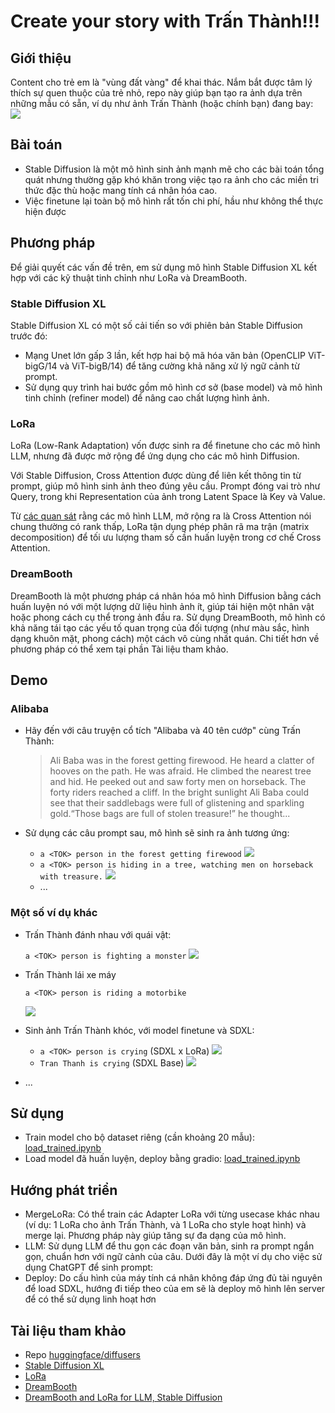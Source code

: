 # Create your story with Trấn Thành!!!
## Giới thiệu
Content cho trẻ em là "vùng đất vàng" để khai thác. Nắm bắt được tâm lý thích sự quen thuộc của trẻ nhỏ, repo này giúp bạn tạo ra ảnh dựa trên những mẫu có sẵn, ví dụ như ảnh Trấn Thành (hoặc chính bạn) đang bay:
![](./img/flying.png)

## Bài toán
- Stable Diffusion là một mô hình sinh ảnh mạnh mẽ cho các bài toán tổng quát nhưng thường gặp khó khăn trong việc tạo ra ảnh cho các miền tri thức đặc thù hoặc mang tính cá nhân hóa cao.
- Việc finetune lại toàn bộ mô hình rất tốn chi phí, hầu như không thể thực hiện được

## Phương pháp
Để giải quyết các vấn đề trên, em sử dụng mô hình Stable Diffusion XL kết hợp với các kỹ thuật tinh chỉnh như LoRa và DreamBooth.

### Stable Diffusion XL
Stable Diffusion XL có một số cải tiến so với phiên bản Stable Diffusion trước đó:
- Mạng Unet lớn gấp 3 lần, kết hợp hai bộ mã hóa văn bản (OpenCLIP ViT-bigG/14 và ViT-bigB/14) để tăng cường khả năng xử lý ngữ cảnh từ prompt.
- Sử dụng quy trình hai bước gồm mô hình cơ sở (base model) và mô hình tinh chỉnh (refiner model) để nâng cao chất lượng hình ảnh.

### LoRa
LoRa (Low-Rank Adaptation) vốn được sinh ra để finetune cho các mô hình LLM, nhưng đã được mở rộng để ứng dụng cho các mô hình Diffusion. 

Với Stable Diffusion, Cross Attention được dùng để liên kết thông tin từ prompt, giúp mô hình sinh ảnh theo đúng yêu cầu. Prompt đóng vai trò như Query, trong khi Representation của ảnh trong Latent Space là Key và Value.

Từ [các quan sát](https://arxiv.org/abs/2012.13255) rằng các mô hình LLM, mở rộng ra là Cross Attention nói chung thường có rank thấp, LoRa tận dụng phép phân rã ma trận (matrix decomposition) để tối ưu lượng tham số cần huấn luyện trong cơ chế Cross Attention. 

### DreamBooth
DreamBooth là một phương pháp cá nhân hóa mô hình Diffusion bằng cách huấn luyện nó với một lượng dữ liệu hình ảnh ít, giúp tái hiện một nhân vật hoặc phong cách cụ thể trong ảnh đầu ra.
Sử dụng DreamBooth, mô hình có khả năng tái tạo các yếu tố quan trọng của đối tượng (như màu sắc, hình dạng khuôn mặt, phong cách) một cách vô cùng nhất quán.
Chi tiết hơn về phương pháp có thể xem tại phần Tài liệu tham khảo.

## Demo
### Alibaba
- Hãy đến với câu truyện cổ tích "Alibaba và 40 tên cướp" cùng Trấn Thành:
  >Ali Baba was in the forest getting firewood.
He heard a clatter of hooves on the path. He was afraid. He climbed the nearest tree and hid.
He peeked out and saw forty men on horseback.
The forty riders reached a cliff. In the bright sunlight Ali Baba could see that their saddlebags were full of glistening and sparkling gold.“Those bags are full of stolen treasure!” he thought...

- Sử dụng các câu prompt sau, mô hình sẽ sinh ra ảnh tương ứng: 
  - ```a <TOK> person in the forest getting firewood```
![](./img/2.png)
  - ```a <TOK> person is hiding in a tree, watching men on horseback with treasure.``` 
![](./img/1.png)
  - ...

### Một số ví dụ khác
- Trấn Thành đánh nhau với quái vật:
    
    ```a <TOK> person is fighting a monster``` ![](./img/image.webp)

- Trấn Thành lái xe máy
    
    ```a <TOK> person is riding a motorbike``` 
    
    ![](./img/riding.png)

- Sinh ảnh Trấn Thành khóc, với model finetune và SDXL:
  - ```a <TOK> person is crying``` (SDXL x LoRa)
![](./img/crying.png)
  - ```Tran Thanh is crying``` (SDXL Base)
![](./img/crying.jpg)

- ...
## Sử dụng
- Train model cho bộ dataset riêng (cần khoảng 20 mẫu): [load_trained.ipynb](https://github.com/ttb06/diffusers/blob/main/load_trained.ipynb)
- Load model đã huấn luyện, deploy bằng gradio: [load_trained.ipynb](https://github.com/ttb06/diffusers/blob/main/load_trained.ipynb)

## Hướng phát triển
- MergeLoRa: Có thể train các Adapter LoRa với từng usecase khác nhau (ví dụ: 1 LoRa cho ảnh Trấn Thành, và 1 LoRa cho style hoạt hình) và merge lại. 
Phương pháp này giúp tăng sự đa dạng của mô hình. 
- LLM: Sử dụng LLM để thu gọn các đoạn văn bản, sinh ra prompt ngắn gọn, chuẩn hơn với ngữ cảnh của câu. Dưới đây là một ví dụ cho việc sử dụng ChatGPT để sinh prompt:
- Deploy: Do cấu hình của máy tính cá nhân không đáp ứng đủ tài nguyên để load SDXL, hướng đi tiếp theo của em sẽ là deploy mô hình lên server để có thể sử dụng linh hoạt hơn

## Tài liệu tham khảo
- Repo [huggingface/diffusers](https://github.com/huggingface/diffusers)
- [Stable Diffusion XL](https://huggingface.co/stabilityai/stable-diffusion-xl-base-1.0)
- [LoRa](https://arxiv.org/abs/2106.09685)
- [DreamBooth](https://dreambooth.github.io/)
- [DreamBooth and LoRa for LLM, Stable Diffusion](https://huggingface.co/docs/diffusers/v0.19.3/training/lora#dreambooth)